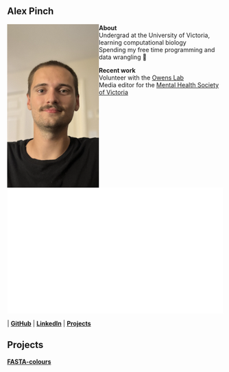 ## Alex Pinch  
<img align="left" src="https://raw.githubusercontent.com/alexpinch/alexpinch.github.io/main/images/me_2.png" width=214/>  
  
**About**  
Undergrad at the University of Victoria, learning computational biology  
Spending my free time programming and data wrangling 🤠  
  
**Recent work**  
Volunteer with the [Owens Lab](https://owensgl.github.io/)   
Media editor for the [Mental Health Society of Victoria](https://www.mhsvictoria.org/)  
  
<img align="center" src="https://raw.githubusercontent.com/alexpinch/github-stats-transparent/output/generated/languages.svg"/>  
   
| [**GitHub**](https://github.com/alexpinch) | [**LinkedIn**](https://www.linkedin.com/in/alexpinch/) |  [**Projects**](https://alexpinch.github.io/projects) 

## Projects  
[**FASTA-colours**](https://github.com/alexpinch/FASTA-colours)
